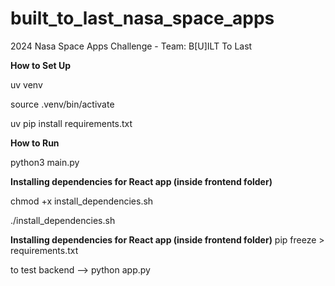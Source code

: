 # built_to_last_nasa_space_apps

2024 Nasa Space Apps Challenge - Team: B[U]ILT To Last

**How to Set Up**



uv venv

source .venv/bin/activate

uv pip install requirements.txt


**How to Run**

python3 main.py

**Installing dependencies for React app (inside frontend folder)**

chmod +x install_dependencies.sh

./install_dependencies.sh


**Installing dependencies for React app (inside frontend folder)**
pip freeze > requirements.txt

to test backend --> python app.py


